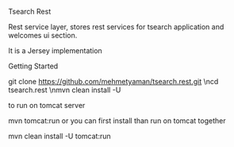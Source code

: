 Tsearch Rest 

Rest service layer, stores rest services for tsearch application and welcomes ui section. 

It is a Jersey implementation  

Getting Started 

git clone https://github.com/mehmetyaman/tsearch.rest.git
\ncd tsearch.rest
\nmvn clean install -U 

to run on tomcat server

mvn tomcat:run or you can first install than run on tomcat together 

mvn clean install -U tomcat:run
